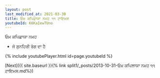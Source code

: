```yaml
---
layout: post
last_modified_at: 2021-03-30
title: ਓਮ ਕਪਿਛਾਯਾ ਨਮਹ ੧੧ ਟਾਇਮਸ
youtubeId: K6KaIewTUno
---
```

 
 
 ਓਮ ਕਪਿਛਾਯਾ ਨਮਹ  
 
 -  ਜੋ ਸੁਨਹਿਰੀ ਰੰਗ ਦਾ ਹੈ 
 
  
 
  
 
 
 
 
 
 


{% include youtubePlayer.html id=page.youtubeId %}
 
[Next]({{ site.baseurl }}{% link  split1/_posts/2013-10-31-ਓਮ ਕਪਿਲਾਯਾ ਨਮਹ ੧੧ ਟਾਇਮਸ.md%})
 
